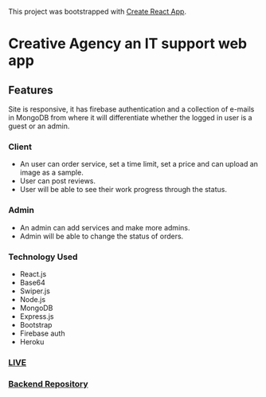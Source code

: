 This project was bootstrapped with [Create React App](https://github.com/facebook/create-react-app).

# Creative Agency an IT support web app


## Features
Site is responsive, it has firebase authentication and a collection of e-mails in MongoDB from where it will differentiate whether the logged in user is a guest or an admin.

### Client 
- An user can order service, set a time limit, set a price and can upload an image as a sample.
- User can post reviews.
- User will be able to see their work progress through the status.

### Admin
- An admin can add services and make more admins.
- Admin will be able to change the status of orders.


### Technology Used 
- React.js
- Base64
- Swiper.js
- Node.js
- MongoDB
- Express.js
- Bootstrap
- Firebase auth
- Heroku

### [LIVE](https://creative-agency-f.web.app/)
### [Backend Repository](https://github.com/mohammad-fahad/creative-agency-server)